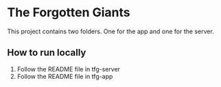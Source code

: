 # The Forgotten Giants
This project contains two folders. One for the app and one for the server.

## How to run locally
1. Follow the README file in tfg-server
2. Follow the README file in tfg-app
